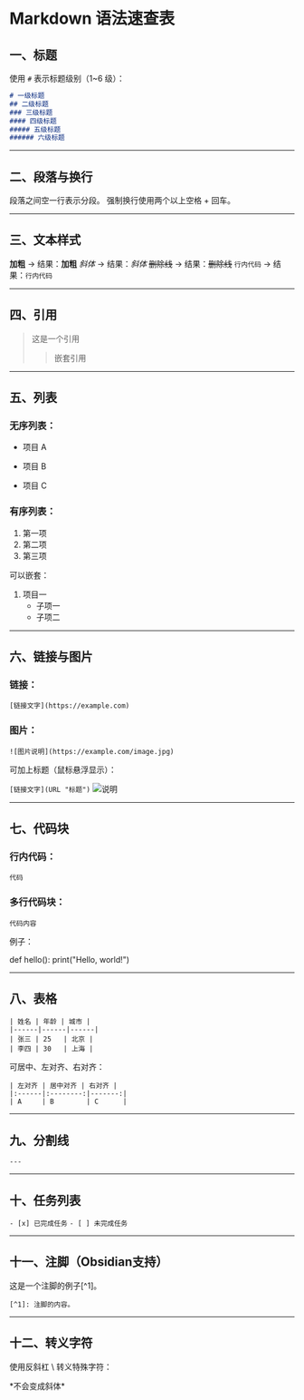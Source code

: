 # Markdown 语法速查表

## 一、标题

使用 `#` 表示标题级别（1~6 级）：

```markdown
# 一级标题
## 二级标题
### 三级标题
#### 四级标题
##### 五级标题
###### 六级标题
```

---

## 二、段落与换行

段落之间空一行表示分段。
强制换行使用两个以上空格 + 回车。


---

## 三、文本样式

**加粗**           -> 结果：**加粗**
*斜体*             -> 结果：*斜体*
~~删除线~~         -> 结果：~~删除线~~
`行内代码`         -> 结果：`行内代码`


---

## 四、引用

> 这是一个引用
>> 嵌套引用


---

## 五、列表

### 无序列表：

- 项目 A
* 项目 B
+ 项目 C

### 有序列表：

1. 第一项
2. 第二项
3. 第三项

可以嵌套：

1. 项目一
   - 子项一
   - 子项二


---

## 六、链接与图片

### 链接：

`[链接文字](https://example.com)`

### 图片：

`![图片说明](https://example.com/image.jpg)`

可加上标题（鼠标悬浮显示）：

`[链接文字](URL "标题")`
![说明](URL "标题")


---

## 七、代码块

### 行内代码：

`代码`

### 多行代码块：

```语言名（如python、java、bash等）
代码内容
```

例子：

def hello():
    print("Hello, world!")


---

## 八、表格



```
| 姓名 | 年龄 | 城市 |
|------|------|------|
| 张三 | 25   | 北京 |
| 李四 | 30   | 上海 |
```
可居中、左对齐、右对齐：

```
| 左对齐 | 居中对齐 | 右对齐 |
|:------|:--------:|-------:|
| A     | B        | C      |
```


---

## 九、分割线

`---`


---

## 十、任务列表

`- [x] 已完成任务`
`- [ ] 未完成任务`


---

## 十一、注脚（Obsidian支持）

这是一个注脚的例子[^1]。

`[^1]: 注脚的内容。`


---

## 十二、转义字符

使用反斜杠 \ 转义特殊字符：

\*不会变成斜体\*